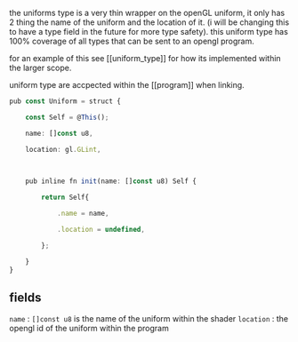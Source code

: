 the uniforms type is a very thin wrapper on the openGL uniform, it only has 2 thing the name of the uniform and the location of it. (i will be changing this to have a type field in the future for more type safety). this uniform type has 100% coverage of all types that can be sent to an opengl program.

for an example of this see [[uniform_type]] for how its implemented within the larger scope.

uniform type are accpected within the [[program]] when linking.

```ts
pub const Uniform = struct {

    const Self = @This();

    name: []const u8,

    location: gl.GLint,

  

    pub inline fn init(name: []const u8) Self {

        return Self{

            .name = name,

            .location = undefined,

        };

    }
}
```
## fields
`name` : `[]const u8` is the name of the uniform within the shader
`location` : the opengl id of the uniform within the program